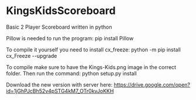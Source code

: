 # KingsKidsScoreboard
Basic 2 Player Scoreboard written in python

Pillow is needed to run the program:
    pip install Pillow

To compile it yourself you need to install cx_freeze:
    python -m pip install cx_Freeze --upgrade
 
To compile  make sure to have the Kings-Kids.png image in the correct folder.
Then run the command:
    python setup.py install
    
Download the new version with server here:
    https://drive.google.com/open?id=1jGhPJcBh52v4pSTG4kM7_OTr0kvJoKKH
